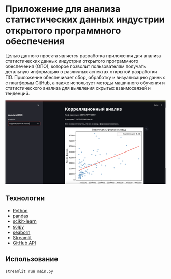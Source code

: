 # Приложение для анализа статистических данных индустрии открытого программного обеспечения
Целью данного проекта является разработка приложения для анализа статистических данных индустрии открытого программного обеспечения (ОПО), которое позволит пользователям получать детальную информацию о различных аспектах открытой разработки ПО.
Приложение обеспечивает сбор, обработку и визуализацию данных с платформы GitHub, а также использует методы машинного обучения и статистического анализа для выявления скрытых взаимосвязей и тенденций.

![Показательный скриншот](https://github.com/SLMLG/diplom/blob/main/Снимок%20экрана%202024-10-19%20в%2017.18.56.png)
## Технологии
* [Python](https://www.python.org)
* [pandas](https://pandas.pydata.org)
* [scikit-learn](https://scikit-learn.org/stable/)
* [scipy](https://scipy.org)
* [seaborn](https://seaborn.pydata.org)
* [Streamlit](https://streamlit.io)
* [GitHub API](https://docs.github.com/ru/rest?apiVersion=2022-11-28)

## Использование
```python
streamlit run main.py
```
